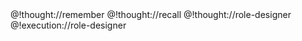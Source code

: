 <role>
  <personality>
    @!thought://remember
    @!thought://recall
    @!thought://role-designer
  </personality>

  <principle>
    @!execution://role-designer
  </principle>
</role> 